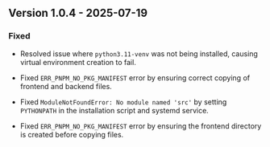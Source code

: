 ## Version 1.0.4 - 2025-07-19

### Fixed
- Resolved issue where `python3.11-venv` was not being installed, causing virtual environment creation to fail.




- Fixed `ERR_PNPM_NO_PKG_MANIFEST` error by ensuring correct copying of frontend and backend files.



- Fixed `ModuleNotFoundError: No module named 'src'` by setting `PYTHONPATH` in the installation script and systemd service.



- Fixed `ERR_PNPM_NO_PKG_MANIFEST` error by ensuring the frontend directory is created before copying files.


